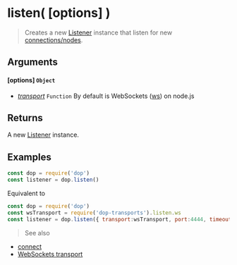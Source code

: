 # listen( [options] )

> Creates a new [Listener](/api/javascript/Listener) instance that listen for new [connections/nodes](/api/javascript/node).

## Arguments

#### [options] `Object`
- *[transport](/transports/javascript/websockets)* `Function` By default is WebSockets ([ws](https://github.com/websockets/ws)) on node.js

## Returns

A new [Listener](/api/javascript/Listener) instance.


## Examples
```js
const dop = require('dop')
const listener = dop.listen()
```

Equivalent to
```js
const dop = require('dop')
const wsTransport = require('dop-transports').listen.ws
const listener = dop.listen({ transport:wsTransport, port:4444, timeout:60 })
```


> See also
- [connect](/api/javascript/connect)
- [WebSockets transport](/transports/javascript/websockets)
